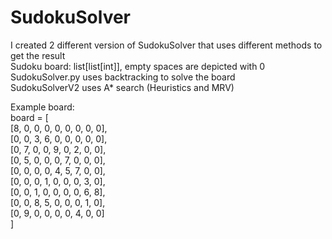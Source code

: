 # SudokuSolver
I created 2 different version of SudokuSolver that uses different methods to get the result  
Sudoku board: list[list[int]], empty spaces are depicted with 0  
SudokuSolver.py uses backtracking to solve the board  
SudokuSolverV2 uses A* search (Heuristics and MRV)  
  
Example board:  
board = [  
    [8, 0, 0, 0, 0, 0, 0, 0, 0],  
    [0, 0, 3, 6, 0, 0, 0, 0, 0],  
    [0, 7, 0, 0, 9, 0, 2, 0, 0],  
    [0, 5, 0, 0, 0, 7, 0, 0, 0],  
    [0, 0, 0, 0, 4, 5, 7, 0, 0],  
    [0, 0, 0, 1, 0, 0, 0, 3, 0],  
    [0, 0, 1, 0, 0, 0, 0, 6, 8],  
    [0, 0, 8, 5, 0, 0, 0, 1, 0],  
    [0, 9, 0, 0, 0, 0, 4, 0, 0]  
]

